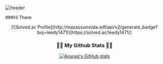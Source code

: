 ![header](https://capsule-render.vercel.app/api?type=waving&color=auto&height=300&section=header&text=LeeDongYull&fontSize=90)


###Hi There

<div align="center">[![Solved.ac Profile](http://mazassumnida.wtf/api/v2/generate_badge?boj=leedy1471)](https://solved.ac/leedy1471/)</div>

<h3 align="center">👩‍💻 My Github Stats 👩‍💻</h3>
<div align="center">

[![Anurag's GitHub stats](https://github-readme-stats.vercel.app/api?username=hyeinisfree&hide_title=true&show_icons=true&include_all_commits=true&disable_animations=true&theme=vue)](https://github.com/anuraghazra/github-readme-stats)
</div>
